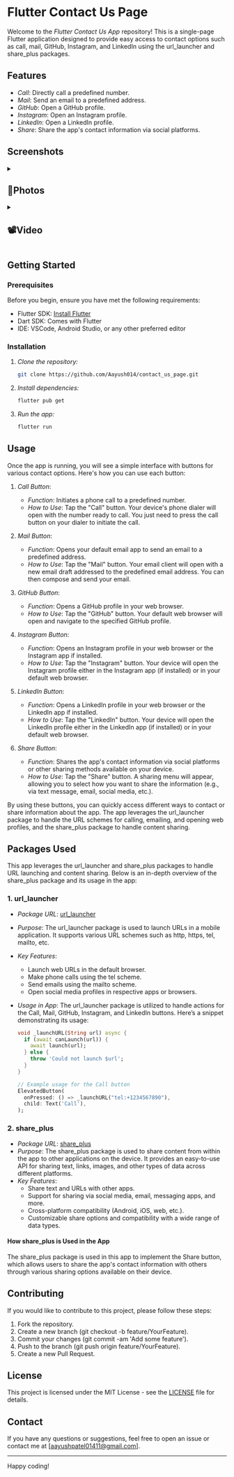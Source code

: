 # Flutter Contact Us Page

Welcome to the *Flutter Contact Us App* repository! This is a single-page Flutter application designed to provide easy access to contact options such as call, mail, GitHub, Instagram, and LinkedIn using the url_launcher and share_plus packages.

## Features

- *Call*: Directly call a predefined number.
- *Mail*: Send an email to a predefined address.
- *GitHub*: Open a GitHub profile.
- *Instagram*: Open an Instagram profile.
- *LinkedIn*: Open a LinkedIn profile.
- *Share*: Share the app's contact information via social platforms.

## Screenshots

<details> 
  <summary><h2>📸Photos</h2></summary>
  <p>
    <table align="center">
  <tr>
    <td><img src="https://github.com/Aayush014/contact_us_page/assets/133498952/a86165e3-1108-4c0f-9e07-0d7cc275d2d6" alt="Image 2" width="180" height="auto"></td>
  </tr>
    </table>    
  </p>
  </details>
  <details> 
  <summary><h2>📽️Video</h2></summary>
  <p>
    <table align="center">
  <tr>
    <video src ="https://github.com/Aayush014/contact_us_page/assets/133498952/92b30c33-ac2a-4d0e-99ae-95df197bf76e"></video> </h1>
  </tr>
    </table>   
  </p>
  </details>

## Getting Started

### Prerequisites

Before you begin, ensure you have met the following requirements:

- Flutter SDK: [Install Flutter](https://flutter.dev/docs/get-started/install)
- Dart SDK: Comes with Flutter
- IDE: VSCode, Android Studio, or any other preferred editor

### Installation

1. *Clone the repository:*

    ```bash
    git clone https://github.com/Aayush014/contact_us_page.git
    ```

2. *Install dependencies:*

    ```bash
    flutter pub get
    ```

3. *Run the app:*

    ```bash
    flutter run
    ```

## Usage

Once the app is running, you will see a simple interface with buttons for various contact options. Here's how you can use each button:

1. *Call Button*:
   - *Function*: Initiates a phone call to a predefined number.
   - *How to Use*: Tap the "Call" button. Your device's phone dialer will open with the number ready to call. You just need to press the call button on your dialer to initiate the call.

2. *Mail Button*:
   - *Function*: Opens your default email app to send an email to a predefined address.
   - *How to Use*: Tap the "Mail" button. Your email client will open with a new email draft addressed to the predefined email address. You can then compose and send your email.

3. *GitHub Button*:
   - *Function*: Opens a GitHub profile in your web browser.
   - *How to Use*: Tap the "GitHub" button. Your default web browser will open and navigate to the specified GitHub profile.

4. *Instagram Button*:
   - *Function*: Opens an Instagram profile in your web browser or the Instagram app if installed.
   - *How to Use*: Tap the "Instagram" button. Your device will open the Instagram profile either in the Instagram app (if installed) or in your default web browser.

5. *LinkedIn Button*:
   - *Function*: Opens a LinkedIn profile in your web browser or the LinkedIn app if installed.
   - *How to Use*: Tap the "LinkedIn" button. Your device will open the LinkedIn profile either in the LinkedIn app (if installed) or in your default web browser.

6. *Share Button*:
   - *Function*: Shares the app's contact information via social platforms or other sharing methods available on your device.
   - *How to Use*: Tap the "Share" button. A sharing menu will appear, allowing you to select how you want to share the information (e.g., via text message, email, social media, etc.).

By using these buttons, you can quickly access different ways to contact or share information about the app. The app leverages the url_launcher package to handle the URL schemes for calling, emailing, and opening web profiles, and the share_plus package to handle content sharing.

## Packages Used

This app leverages the url_launcher and share_plus packages to handle URL launching and content sharing. Below is an in-depth overview of the share_plus package and its usage in the app:

### 1. url_launcher

- *Package URL*: [url_launcher](https://pub.dev/packages/url_launcher)
- *Purpose*: The url_launcher package is used to launch URLs in a mobile application. It supports various URL schemes such as http, https, tel, mailto, etc.
- *Key Features*:
  - Launch web URLs in the default browser.
  - Make phone calls using the tel scheme.
  - Send emails using the mailto scheme.
  - Open social media profiles in respective apps or browsers.
- *Usage in App*:
  The url_launcher package is utilized to handle actions for the Call, Mail, GitHub, Instagram, and LinkedIn buttons. Here’s a snippet demonstrating its usage:

  ```dart
  void _launchURL(String url) async {
    if (await canLaunch(url)) {
      await launch(url);
    } else {
      throw 'Could not launch $url';
    }
  }

  // Example usage for the Call button
  ElevatedButton(
    onPressed: () => _launchURL("tel:+1234567890"),
    child: Text('Call'),
  );
  ```


### 2. share_plus

- *Package URL*: [share_plus](https://pub.dev/packages/share_plus)
- *Purpose*: The share_plus package is used to share content from within the app to other applications on the device. It provides an easy-to-use API for sharing text, links, images, and other types of data across different platforms.
- *Key Features*:
  - Share text and URLs with other apps.
  - Support for sharing via social media, email, messaging apps, and more.
  - Cross-platform compatibility (Android, iOS, web, etc.).
  - Customizable share options and compatibility with a wide range of data types.

#### How share_plus is Used in the App

The share_plus package is used in this app to implement the Share button, which allows users to share the app's contact information with others through various sharing options available on their device.

## Contributing

If you would like to contribute to this project, please follow these steps:

1. Fork the repository.
2. Create a new branch (git checkout -b feature/YourFeature).
3. Commit your changes (git commit -am 'Add some feature').
4. Push to the branch (git push origin feature/YourFeature).
5. Create a new Pull Request.

## License

This project is licensed under the MIT License - see the [LICENSE](LICENSE) file for details.

## Contact

If you have any questions or suggestions, feel free to open an issue or contact me at [aayushpatel01411@gmail.com].

---

Happy coding!
